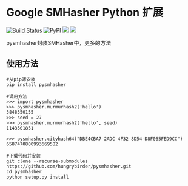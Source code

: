Google SMHasher Python 扩展
===========================

[![Build Status](https://travis-ci.org/hungrybirder/pysmhasher.svg?branch=master)](https://travis-ci.org/hungrybirder/pysmhasher)
[![PyPI](https://img.shields.io/pypi/v/pysmhasher.svg)](https://pypi.python.org/pypi/pysmhasher)
![](https://img.shields.io/pypi/pyversions/pysmhasher.svg)
![](https://img.shields.io/pypi/l/pysmhasher.svg)

pysmhasher封装SMHasher中，更多的方法

使用方法
--------

```
#从pip源安装
pip install pysmhasher

#调用方法
>>> import pysmhasher
>>> pysmhasher.murmurhash2('hello')
3848350155
>>> seed = 27
>>> pysmhasher.murmurhash2('hello', seed)
1143501851

>>> pysmhasher.cityhash64("DBE4CBA7-2ADC-4F32-8D54-D8F065FED9CC")
6587470800993669582

#下载代码并安装
git clone --recurse-submodules https://github.com/hungrybirder/pysmhasher.git
cd pysmhasher
python setup.py install
```
